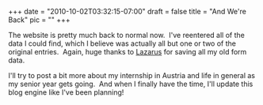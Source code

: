 
+++
date = "2010-10-02T03:32:15-07:00"
draft = false
title = "And We're Back"
pic = ""
+++

<p>The website is pretty much back to normal now.&nbsp; I've reentered all of  the data I could find, which I believe was actually all but one or two  of the original entries.&nbsp; Again, huge thanks to <a href="http://lazarus.interclue.com/">Lazarus</a> for saving all my old form data.</p>
<p>I'll try to post a bit more about my internship in Austria and life in general as my senior year gets going.&nbsp; And when I&nbsp;finally have the time, I'll update this blog engine like I've been planning!</p>
